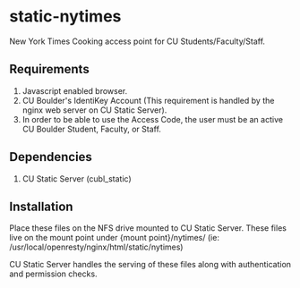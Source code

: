 # static-nytimes
New York Times Cooking access point for CU Students/Faculty/Staff.

Requirements
------------
1. Javascript enabled browser.
2. CU Boulder's IdentiKey Account (This requirement is handled by the nginx web server on CU Static Server).
3. In order to be able to use the Access Code, the user must be an active
 CU Boulder Student, Faculty, or Staff.


Dependencies
------------
1. CU Static Server (cubl_static)


Installation
-------------
Place these files on the NFS drive mounted to CU Static Server. 
These files live on the mount point under {mount point}/nytimes/
(ie: /usr/local/openresty/nginx/html/static/nytimes)

CU Static Server handles the serving of these files along with authentication and permission checks. 
